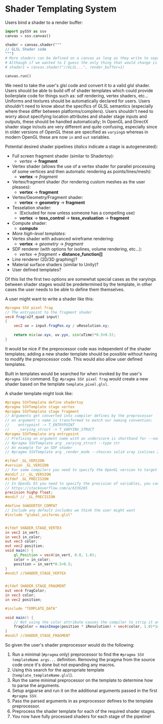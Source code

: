 # Shader Templating System

Users bind a shader to a render buffer:
```py
import pySSV as ssv
canvas = ssv.canvas()

shader = canvas.shader("""
// GLSL Shader code
""")
# More shaders can be defined on a canvas as long as they write to separate render buffers; we don't currently plan on supporting multiple draw calls per render buffer
# Although if we wanted to I guess the only thing that would change is that vertex buffers and uniforms would become associated with the shader and not the render buffer which might actually make more sense?
# shader1 = canvas.shader("//GLSL...", render_buffer=1)

canvas.run()
```

We need to take the user's glsl code and convert it to a valid glsl shader. Users should be able to build off of shader templates which could provide boilerplate code for things such as: sdf rendering, vertex shaders, etc... Uniforms and textures should be automatically declared for users. Users shouldn't need to know about the specifics of GLSL semantics (especially where these differ between platforms/compilers). Users shouldn't need to worry about specifying location attributes and shader stage inputs and outputs, these should be handled automatically; In OpenGL and DirectX shader stage in/outs are very different and quite confusing, especially since in older versions of OpenGL these are specified as `varying`s whereas in modern OpenGL these are now `in` and `out` variables.

Potential desired shader pipelines (*italics* indicate a stage is autogenerated):
 - Full screen fragment shader (similar to Shadertoy): 
   - *vertex* → **fragment**
 - Vertex shader (allows the use of a vertex shader for parallel processing of some vertices and then automatic rendering as points/lines/mesh): 
   - **vertex** → *fragment*
 - Vertex/fragment shader (for rendering custom meshes as the user pleases): 
   - **vertex** → **fragment**
 - Vertex/Geometry/Fragment shader:
   - **vertex** → **geometry** → **fragment**
 - Tesselation shader:
   - (Excluded for now unless someone has a compelling use)
   - **vertex** → **tess_control** → **tess_evaluation** → **fragment**
 - Compute shader:
   - **compute**
 - *More high-level templates*:
 - Vertex shader with advanced wireframe rendering:
   - **vertex** → *geometry* → *fragment*
 - SDF renderer (with options for isolines, volume rendering, etc...):
   - *vertex* → *fragment* + **distance_function[]**
 - Line renderer (2D/3D graphing)?
 - Material surface shaders (similar to Unity)?
 - User defined templates?

Of this list the first two options are somewhat special cases as the varyings between shader stages would be predetermined by the template, in other cases the user needs to be able to define them themselves.

A user might want to write a shader like this:
```glsl
#pragma SSV pixel frag
// The entrypoint to the fragment shader
vec4 frag(v2f_quad input)
{
    vec2 uv = input.fragPos.xy / uResolution.xy;
    
    return mix(uv.xyx, uv.yyx, sin(uTime)*0.5+0.5);
}
```

It would be nice if the preprocessor code was independent of the shader templates; adding a new shader template should be possible without having to modify the preprocessor code. This would also allow user defined templates.

Built in templates would be searched for when invoked by the user's `#pragma SSV` command. Eg: `#pragma SSV pixel frag` would create a new shader based on the template `template_pixel.glsl`.

A shader template might look like:
```glsl
#pragma SSVTemplate define shadertoy
#pragma SSVTemplate stage vertex 
#pragma SSVTemplate stage fragment 
// Arguments get converted into compiler defines by the preprocessor
// an argument's name is transformed to match our naming convention:
//    entrypoint -> T_ENTRYPOINT
//    _varying_struct -> T_VARYING_STRUCT
#pragma SSVTemplate arg entrypoint
// Prefixing an argument name with an underscore is shorthand for --non_positional
// #pragma SSVTemplate arg _varying_struct --type str
// An example for an SDF shader
// #pragma SSVTemplate arg _render_mode --choices solid xray isolines 2d

#ifdef _GL_VERSION
#version _GL_VERSION 
// For some compilers you need to specify the OpenGL version to target as the first line of the shader.
#endif // _GL_VERSION
#ifdef _GL_PRECISION
// In OpenGL ES you need to specify the precision of variables, you can do this per-variable or specify a default.
// https://stackoverflow.com/a/6336285
precision highp float;
#endif // _GL_PRECISION

#define SHADERTOY_COMPAT
// Include any default includes we think the user might want
#include "global_uniforms.glsl" 


#ifdef SHADER_STAGE_VERTEX
in vec2 in_vert;
in vec3 in_color;
out vec3 color;
out vec2 position;
void main() {
    gl_Position = vec4(in_vert, 0.0, 1.0);
    color = in_color;
    position = in_vert*0.5+0.5;
}
#endif //SHADER_STAGE_VERTEX


#ifdef SHADER_STAGE_FRAGMENT
out vec4 fragColor;
in vec3 color;
in vec2 position;

#include "TEMPLATE_DATA"
        
void main() {
    // Not using the color attribute causes the compiler to strip it and confuses modernGL.
    fragColor = mainImage(position * iResolution) + vec4(color, 1.0)*1e-6;
}
#endif //SHADER_STAGE_FRAGMENT

```

So given the user's shader preprocessor would do the following:
1. Run a minimal (`#pragma` only) preprocessor to find the `#pragma SSV templateName args...` definition. Removing the pragma from the source code once it's done but not expanding any macros.
2. Using this search for the appropriate template (`template_templateName.glsl`).
3. Run the same minimal preprocessor on the template to determine how to parse the arguments.
4. Setup argparse and run it on the additional arguments passed in the first `#pragma SSV`.
5. Pass the parsed arguments in as preprocessor defines to the template preprocessor.
6. Preprocess the shader template for each of the required shader stages.
7. You now have fully processed shaders for each stage of the pipeline!
